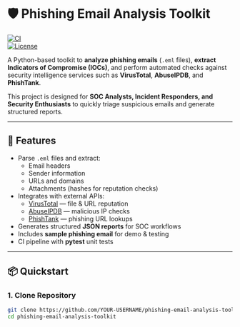# 🛡️ Phishing Email Analysis Toolkit  

[![CI](https://github.com/YOUR-USERNAME/phishing-email-analysis-toolkit/actions/workflows/ci.yml/badge.svg)](https://github.com/YOUR-USERNAME/phishing-email-analysis-toolkit/actions/workflows/ci.yml)  
[![License](https://img.shields.io/badge/license-MIT-blue.svg)](LICENSE)  

A Python-based toolkit to **analyze phishing emails** (`.eml` files), **extract Indicators of Compromise (IOCs)**, and perform automated checks against security intelligence services such as **VirusTotal**, **AbuseIPDB**, and **PhishTank**.  

This project is designed for **SOC Analysts, Incident Responders, and Security Enthusiasts** to quickly triage suspicious emails and generate structured reports.  

---

## 🚀 Features
- Parse `.eml` files and extract:
  - Email headers  
  - Sender information  
  - URLs and domains  
  - Attachments (hashes for reputation checks)  
- Integrates with external APIs:
  - [VirusTotal](https://www.virustotal.com/) — file & URL reputation  
  - [AbuseIPDB](https://www.abuseipdb.com/) — malicious IP checks  
  - [PhishTank](https://phishtank.org/) — phishing URL lookups  
- Generates structured **JSON reports** for SOC workflows  
- Includes **sample phishing email** for demo & testing  
- CI pipeline with **pytest** unit tests  

---

## 📦 Quickstart

### 1. Clone Repository
```bash
git clone https://github.com/YOUR-USERNAME/phishing-email-analysis-toolkit.git
cd phishing-email-analysis-toolkit

